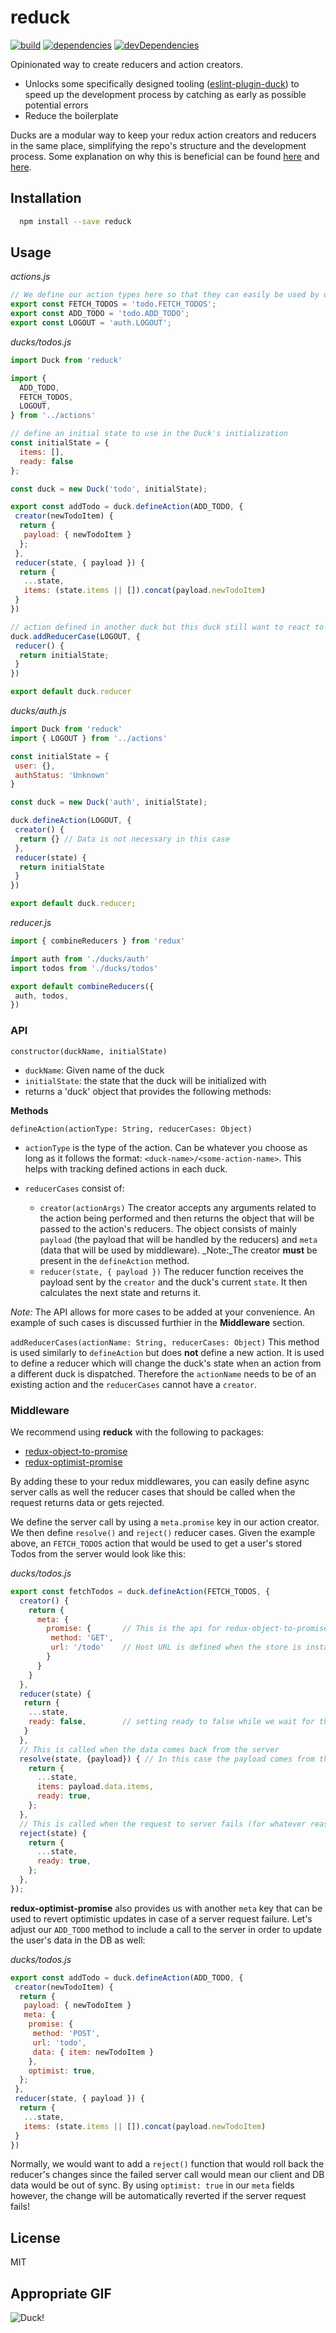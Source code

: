 # reduck

[![build](https://travis-ci.org/enkidevs/reduck.svg)](https://travis-ci.org/enkidevs/reduck)
[![dependencies](https://david-dm.org/enkidevs/reduck.svg)](https://david-dm.org/enkidevs/reduck)
[![devDependencies](https://david-dm.org/enkidevs/reduck/dev-status.svg)](https://david-dm.org/enkidevs/reduck#info=devDependencies)

Opinionated way to create reducers and action creators.

  * Unlocks some specifically designed tooling ([eslint-plugin-duck](https://github.com/enkidevs/eslint-plugin-duck)) to speed up the development process by catching as early as possible potential errors
  * Reduce the boilerplate
  
Ducks are a modular way to keep your redux action creators and reducers in the same place, simplifying the repo's structure and the development process. Some explanation on why this is beneficial can be found [here](https://github.com/erikras/ducks-modular-redux) and [here](https://medium.freecodecamp.com/scaling-your-redux-app-with-ducks-6115955638be).

## Installation

```bash
  npm install --save reduck
```

## Usage

*actions.js*
```js
// We define our action types here so that they can easily be used by different ducks
export const FETCH_TODOS = 'todo.FETCH_TODOS';
export const ADD_TODO = 'todo.ADD_TODO';
export const LOGOUT = 'auth.LOGOUT';
```

*ducks/todos.js*
```js
import Duck from 'reduck'

import {
  ADD_TODO,
  FETCH_TODOS,
  LOGOUT,
} from '../actions'

// define an initial state to use in the Duck's initialization
const initialState = {
  items: [],
  ready: false
};

const duck = new Duck('todo', initialState);

export const addTodo = duck.defineAction(ADD_TODO, {
 creator(newTodoItem) {
  return {
   payload: { newTodoItem }
  };
 },
 reducer(state, { payload }) {
  return {
   ...state,
   items: (state.items || []).concat(payload.newTodoItem)
 }
})

// action defined in another duck but this duck still want to react to it
duck.addReducerCase(LOGOUT, {
 reducer() {
  return initialState;
 }
})

export default duck.reducer

```

*ducks/auth.js*
```js
import Duck from 'reduck'
import { LOGOUT } from '../actions'

const initialState = {
 user: {},
 authStatus: 'Unknown'
}

const duck = new Duck('auth', initialState);

duck.defineAction(LOGOUT, {
 creator() {
  return {} // Data is not necessary in this case
 },
 reducer(state) {
  return initialState
 }
})

export default duck.reducer;

```

*reducer.js*
```js
import { combineReducers } from 'redux'

import auth from './ducks/auth'
import todos from './ducks/todos'

export default combineReducers({
 auth, todos,
})
```

### API

`constructor(duckName, initialState)`
- `duckName`: Given name of the duck
- `initialState`: the state that the duck will be initialized with
- returns a 'duck' object that provides the following methods:
  
**Methods**

`defineAction(actionType: String, reducerCases: Object)`
- `actionType` is the type of the action. Can be whatever you choose as long as it follows the format: `<duck-name>/<some-action-name>`.
This helps with tracking defined actions in each duck.

- `reducerCases` consist of:
  * `creator(actionArgs)`
  The creator accepts any arguments related to the action being performed and then returns the object that will be passed to the action's reducers. The object consists of mainly `payload` (the payload that will be handled by the reducers) and `meta` (data that will be used by middleware). 
  _Note:_The creator **must** be present in the `defineAction` method.
  * `reducer(state, { payload })`
  The reducer function receives the payload sent by the `creator` and the duck's current `state`. It then calculates the next state and returns it.
  
 _Note:_ The API allows for more cases to be added at your convenience. An example of such cases is discussed furthier in the **Middleware** section.
  
`addReducerCases(actionName: String, reducerCases: Object)`
This method is used similarly to `defineAction` but does **not** define a new action. It is used to define a reducer which will change the duck's state when an action from a different duck is dispatched. Therefore the `actionName` needs to be of an existing action and the `reducerCases` cannot have a `creator`.

### Middleware
We recommend using **reduck** with the following to packages:
- [redux-object-to-promise](https://github.com/mathieudutour/redux-object-to-promise)
- [redux-optimist-promise](https://github.com/mathieudutour/redux-optimist-promise)

By adding these to your redux middlewares, you can easily define async server calls as well the reducer cases that should be called when the request returns data or gets rejected. 

We define the server call by using a `meta.promise` key in our action creator. We then define `resolve()` and `reject()` reducer cases.
Given the example above, an `FETCH_TODOS` action that would be used to get a user's stored Todos from the server would look like this:

*ducks/todos.js*
```js
export const fetchTodos = duck.defineAction(FETCH_TODOS, {
  creator() {
    return {
      meta: {
        promise: {       // This is the api for redux-object-to-promise
         method: 'GET',
         url: '/todo'    // Host URL is defined when the store is instantiated so we can use just relative URLs here
        } 
      }
    }
  },
  reducer(state) {
   return {
    ...state,
    ready: false,        // setting ready to false while we wait for the network response
   }
  },
  // This is called when the data comes back from the server
  resolve(state, {payload}) { // In this case the payload comes from the server, not from the action creator
    return {
      ...state,
      items: payload.data.items,
      ready: true,
    };
  },
  // This is called when the request to server fails (for whatever reason)
  reject(state) {
    return {
      ...state,
      ready: true,
    };
  },
});
```

**redux-optimist-promise** also provides us with another `meta` key that can be used to revert optimistic updates in case of a server request failure.
Let's adjust our `ADD_TODO` method to include a call to the server in order to update the user's data in the DB as well:

*ducks/todos.js*
```js
export const addTodo = duck.defineAction(ADD_TODO, {
 creator(newTodoItem) {
  return {
   payload: { newTodoItem }
   meta: {
    promise: {
     method: 'POST',
     url: 'todo',
     data: { item: newTodoItem }
    },
    optimist: true,
  };
 },
 reducer(state, { payload }) {
  return {
   ...state,
   items: (state.items || []).concat(payload.newTodoItem)
 }
})
```
Normally, we would want to add a `reject()` function that would roll back the reducer's changes since the failed server call would mean our client and DB data would be out of sync. By using `optimist: true` in our `meta` fields however, the change will be automatically reverted if the server request fails!

## License

  MIT
  
## Appropriate GIF
![Duck!](https://media2.giphy.com/media/ruhPcuDNmS12M/giphy.gif)
